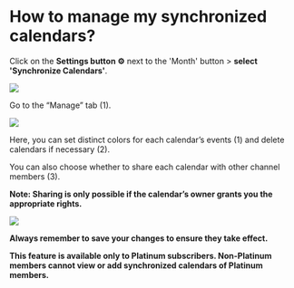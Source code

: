 # How to manage my synchronized calendars?

<p class="no-margin">Click on the <b>Settings button ⚙️</b> next to the 'Month' button &gt; <b>select 'Synchronize Calendars'</b>.</p>
<p class="no-margin"></p>
<div class="intercom-container"><img src="/assets/img/teams-pro/setting_synchro.png"></div>
<p class="no-margin"></p>
<p class="no-margin">Go to the “Manage” tab (1).</p>
<div class="intercom-container"><img src="/assets/img/teams-pro/manage_tab_synchro.png"></div>
<p class="no-margin"></p>
<p class="no-margin">Here, you can set distinct colors for each calendar’s events (1) and delete calendars if necessary (2).
</p>
<p class="no-margin">You can also choose whether to share each calendar with other channel members (3).
</p>
<p class="no-margin"><b>Note: Sharing is only possible if the calendar’s owner grants you the appropriate rights.</b>
</p>
<div class="intercom-container"><img src="/assets/img/teams-pro/manage_synchro.png"></div>


<p class="no-margin"><b>Always remember to save your changes to ensure they take effect.</b></p>
<p class="no-margin"></p>
<p class="no-margin"><b>This feature is available only to Platinum subscribers.
Non-Platinum members cannot view or add synchronized calendars of Platinum members.</b></p>
<p class="no-margin"></p>

<Intercom />
<Hubspot />
<Clarity />
<GoogleAnalytics />

